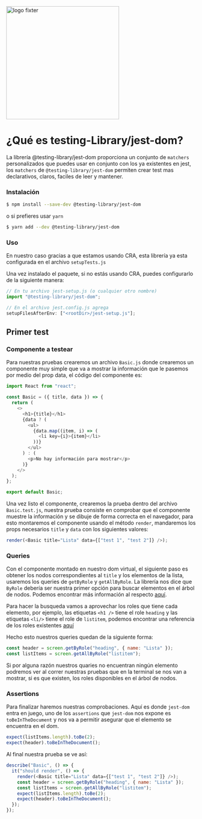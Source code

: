 <img alt="logo fixter" width="300" src="https://fixter.camp/static/media/geek_completo.7e1e87a7.png" />

# ¿Qué es testing-Library/jest-dom?

La librería @testing-library/jest-dom proporciona un conjunto de `matchers` personalizados que puedes usar en conjunto con los ya existentes en jest, los `matchers` de `@testing-library/jest-dom` permiten crear test mas declarativos, claros, faciles de leer y mantener.

### Instalación

```bash
$ npm install --save-dev @testing-library/jest-dom
```

o si prefieres usar `yarn`

```bash
$ yarn add --dev @testing-library/jest-dom
```

### Uso

En nuestro caso gracias a que estamos usando CRA, esta librería ya esta configurada en el archivo `setupTests.js`

Una vez instalado el paquete, si no estás usando CRA, puedes configurarlo de la siguiente manera:

```js
// En tu archivo jest-setup.js (o cualquier otro nombre)
import "@testing-library/jest-dom";

// En el archivo jest.config.js agrega
setupFilesAfterEnv: ["<rootDir>/jest-setup.js"];
```

## Primer test

### Componente a testear

Para nuestras pruebas crearemos un archivo `Basic.js` donde crearemos un componente muy simple que va a mostrar la información que le pasemos por medio del prop data, el código del componente es:

```js
import React from "react";

const Basic = ({ title, data }) => {
  return (
    <>
      <h1>{title}</h1>
      {data ? (
        <ul>
          {data.map((item, i) => (
            <li key={i}>{item}</li>
          ))}
        </ul>
      ) : (
        <p>No hay información para mostrar</p>
      )}
    </>
  );
};

export default Basic;
```

Una vez listo el componente, crearemos la prueba dentro del archivo `Basic.test.js`, nuestra prueba consiste en comprobar que el componente muestre la información y se dibuje de forma correcta en el navegador, para esto montaremos el componente usando el método `render`, mandaremos los props necesarios `title` y `data` con los siguientes valores:

```js
render(<Basic title="Lista" data={["test 1", "test 2"]} />);
```

### Queries

Con el componente montado en nuestro dom virtual, el siguiente paso es obtener los nodos correspondientes al `title` y los elementos de la lista, usaremos los queries de `getByRole` y `getAllByRole`. La librería nos dice que `ByRole` debería ser nuestra primer opción para buscar elementos en el árbol de nodos. Podemos encontrar más información al respecto [aquí](https://testing-library.com/docs/queries/about#priority).

Para hacer la busqueda vamos a aprovechar los roles que tiene cada elemento, por ejemplo, las etiquetas `<h1 />` tiene el role `heading` y las etiquetas `<li/>` tiene el role de `listitem`, podemos encontrar una referencia de los roles existentes [aquí](https://developer.mozilla.org/en-US/docs/Web/Accessibility/ARIA/ARIA_Techniques#roles)

Hecho esto nuestros queries quedan de la siguiente forma:

```js
const header = screen.getByRole("heading", { name: "Lista" });
const listItems = screen.getAllByRole("listitem");
```

Si por alguna razón nuestros quaries no encuentran ningún elemento podremos ver al correr nuestras pruebas que en la terminal se nos van a mostrar, si es que existen, los roles disponibles en el árbol de nodos.

### Assertions

Para finalizar haremos nuestras comprobaciones. Aquí es donde `jest-dom` entra en juego, uno de los `assertions` que `jest-dom` nos expone es `toBeInTheDocument` y nos va a permitir asegurar que el elemento se encuentra en el dom.

```js
expect(listItems.length).toBe(2);
expect(header).toBeInTheDocument();
```

Al final nuestra prueba se ve así:

```js
describe("Basic", () => {
  it("should render", () => {
    render(<Basic title="Lista" data={["test 1", "test 2"]} />);
    const header = screen.getByRole("heading", { name: "Lista" });
    const listItems = screen.getAllByRole("listitem");
    expect(listItems.length).toBe(2);
    expect(header).toBeInTheDocument();
  });
});
```
